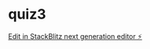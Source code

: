 # quiz3

[Edit in StackBlitz next generation editor ⚡️](https://stackblitz.com/~/github.com/kit-suki/quiz3)